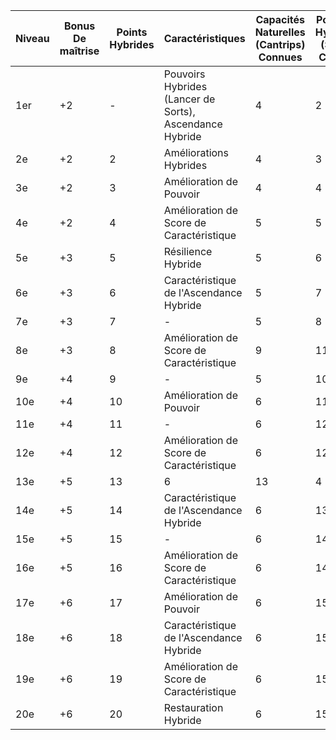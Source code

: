 | Niveau | Bonus De maîtrise | Points Hybrides | Caractéristiques                                        | Capacités Naturelles (Cantrips) Connues | Pouvoirs Hybrides (Sorts) Connus | 1er | 2e  | 3e  | 4e  | 5e  | 6e  | 7e  | 8e  | 9e  |
| ------ | ----------------- | --------------- | ------------------------------------------------------- | --------------------------------------- | -------------------------------- | --- | --- | --- | --- | --- | --- | --- | --- | --- |
| 1er    | +2                | -               | Pouvoirs Hybrides (Lancer de Sorts), Ascendance Hybride | 4                                       | 2                                | 2   | —   | —   | —   | —   | —   | —   | —   | —   |
| 2e     | +2                | 2               | Améliorations Hybrides                                  | 4                                       | 3                                | 3   | —   | —   | —   | —   | —   | —   | —   | —   |
| 3e     | +2                | 3               | Amélioration de Pouvoir                                 | 4                                       | 4                                | 4   | 2   | —   | —   | —   | —   | —   | —   | —   |
| 4e     | +2                | 4               | Amélioration de Score de Caractéristique                | 5                                       | 5                                | 4   | 3   | —   | —   | —   | —   | —   | —   | —   |
| 5e     | +3                | 5               | Résilience Hybride                                      | 5                                       | 6                                | 4   | 3   | 2   | —   | —   | —   | —   | —   | —   |
| 6e     | +3                | 6               | Caractéristique de l'Ascendance Hybride                 | 5                                       | 7                                | 4   | 3   | 3   | —   | —   | —   | —   | —   | —   |
| 7e     | +3                | 7               | -                                                       | 5                                       | 8                                | 4   | 3   | 3   | 1   | —   | —   | —   | —   | —   |
| 8e     | +3                | 8               | Amélioration de Score de Caractéristique                | 9                                       | 11                               | 4   | 3   | 3   | 2   | —   | —   | —   | —   | —   |
| 9e     | +4                | 9               | -                                                       | 5                                       | 10                               | 4   | 3   | 3   | 3   | 1   | —   | —   | —   | —   |
| 10e    | +4                | 10              | Amélioration de Pouvoir                                 | 6                                       | 11                               | 4   | 3   | 3   | 3   | 2   | —   | —   | —   | —   |
| 11e    | +4                | 11              | -                                                       | 6                                       | 12                               | 4   | 3   | 3   | 3   | 2   | 1   | —   | —   | —   |
| 12e    | +4                | 12              | Amélioration de Score de Caractéristique                | 6                                       | 12                               | 4   | 3   | 3   | 3   | 2   | 1   | —   | —   | —   |
| 13e    | +5                | 13              | 6                                                       | 13                                      | 4                                | 3   | 3   | 3   | 2   | 1   | 1   | —   | —   |     |
| 14e    | +5                | 14              | Caractéristique de l'Ascendance Hybride                 | 6                                       | 13                               | 4   | 3   | 3   | 3   | 2   | 1   | 1   | —   | —   |
| 15e    | +5                | 15              | -                                                       | 6                                       | 14                               | 4   | 3   | 3   | 3   | 2   | 1   | 1   | 1   | —   |
| 16e    | +5                | 16              | Amélioration de Score de Caractéristique                | 6                                       | 14                               | 4   | 3   | 3   | 3   | 2   | 1   | 1   | 1   | —   |
| 17e    | +6                | 17              | Amélioration de Pouvoir                                 | 6                                       | 15                               | 4   | 3   | 3   | 3   | 2   | 1   | 1   | 1   | 1   |
| 18e    | +6                | 18              | Caractéristique de l'Ascendance Hybride                 | 6                                       | 15                               | 4   | 3   | 3   | 3   | 3   | 1   | 1   | 1   | 1   |
| 19e    | +6                | 19              | Amélioration de Score de Caractéristique                | 6                                       | 15                               | 4   | 3   | 3   | 3   | 3   | 2   | 1   | 1   | 1   |
| 20e    | +6                | 20              | Restauration Hybride                                    | 6                                       | 15                               | 4   | 3   | 3   | 3   | 3   | 2   | 2   | 1   | 1   |
